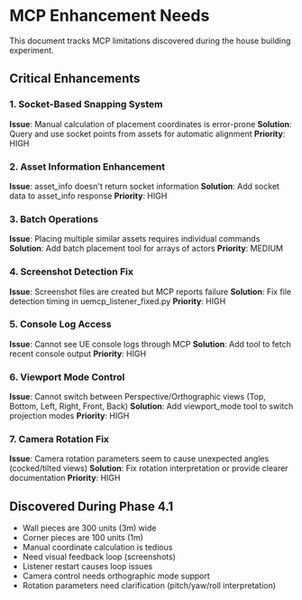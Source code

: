 # MCP Enhancement Needs

This document tracks MCP limitations discovered during the house building experiment.

## Critical Enhancements

### 1. Socket-Based Snapping System
**Issue**: Manual calculation of placement coordinates is error-prone
**Solution**: Query and use socket points from assets for automatic alignment
**Priority**: HIGH

### 2. Asset Information Enhancement
**Issue**: asset_info doesn't return socket information
**Solution**: Add socket data to asset_info response
**Priority**: HIGH

### 3. Batch Operations
**Issue**: Placing multiple similar assets requires individual commands
**Solution**: Add batch placement tool for arrays of actors
**Priority**: MEDIUM

### 4. Screenshot Detection Fix
**Issue**: Screenshot files are created but MCP reports failure
**Solution**: Fix file detection timing in uemcp_listener_fixed.py
**Priority**: HIGH

### 5. Console Log Access
**Issue**: Cannot see UE console logs through MCP
**Solution**: Add tool to fetch recent console output
**Priority**: HIGH

### 6. Viewport Mode Control
**Issue**: Cannot switch between Perspective/Orthographic views (Top, Bottom, Left, Right, Front, Back)
**Solution**: Add viewport_mode tool to switch projection modes
**Priority**: HIGH

### 7. Camera Rotation Fix
**Issue**: Camera rotation parameters seem to cause unexpected angles (cocked/tilted views)
**Solution**: Fix rotation interpretation or provide clearer documentation
**Priority**: HIGH

## Discovered During Phase 4.1

- Wall pieces are 300 units (3m) wide
- Corner pieces are 100 units (1m) 
- Manual coordinate calculation is tedious
- Need visual feedback loop (screenshots)
- Listener restart causes loop issues
- Camera control needs orthographic mode support
- Rotation parameters need clarification (pitch/yaw/roll interpretation)